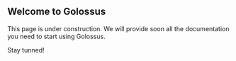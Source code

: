 ## Welcome to Golossus

This page is under construction. We will provide soon all the documentation you need to start using Golossus.

Stay tunned!
